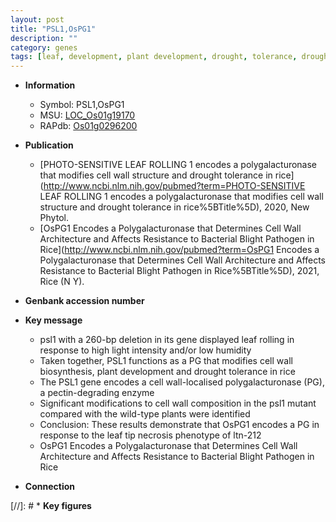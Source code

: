 ```yaml
---
layout: post
title: "PSL1,OsPG1"
description: ""
category: genes
tags: [leaf, development, plant development, drought, tolerance, drought tolerance, cell wall, leaf rolling, resistance, blight, bacterial blight, pathogen, architecture]
---
```


* **Information**  
    + Symbol: PSL1,OsPG1  
    + MSU: [LOC_Os01g19170](http://rice.uga.edu/cgi-bin/ORF_infopage.cgi?orf=LOC_Os01g19170)  
    + RAPdb: [Os01g0296200](https://rapdb.dna.affrc.go.jp/locus/?name=Os01g0296200)  

* **Publication**  
    + [PHOTO-SENSITIVE LEAF ROLLING 1 encodes a polygalacturonase that modifies cell wall structure and drought tolerance in rice](http://www.ncbi.nlm.nih.gov/pubmed?term=PHOTO-SENSITIVE LEAF ROLLING 1 encodes a polygalacturonase that modifies cell wall structure and drought tolerance in rice%5BTitle%5D), 2020, New Phytol.
    + [OsPG1 Encodes a Polygalacturonase that Determines Cell Wall Architecture and Affects Resistance to Bacterial Blight Pathogen in Rice](http://www.ncbi.nlm.nih.gov/pubmed?term=OsPG1 Encodes a Polygalacturonase that Determines Cell Wall Architecture and Affects Resistance to Bacterial Blight Pathogen in Rice%5BTitle%5D), 2021, Rice (N Y).

* **Genbank accession number**  

* **Key message**  
    + psl1 with a 260-bp deletion in its gene displayed leaf rolling in response to high light intensity and/or low humidity
    + Taken together, PSL1 functions as a PG that modifies cell wall biosynthesis, plant development and drought tolerance in rice
    + The PSL1 gene encodes a cell wall-localised polygalacturonase (PG), a pectin-degrading enzyme
    + Significant modifications to cell wall composition in the psl1 mutant compared with the wild-type plants were identified
    + Conclusion: These results demonstrate that OsPG1 encodes a PG in response to the leaf tip necrosis phenotype of ltn-212
    + OsPG1 Encodes a Polygalacturonase that Determines Cell Wall Architecture and Affects Resistance to Bacterial Blight Pathogen in Rice

* **Connection**  

[//]: # * **Key figures**  



